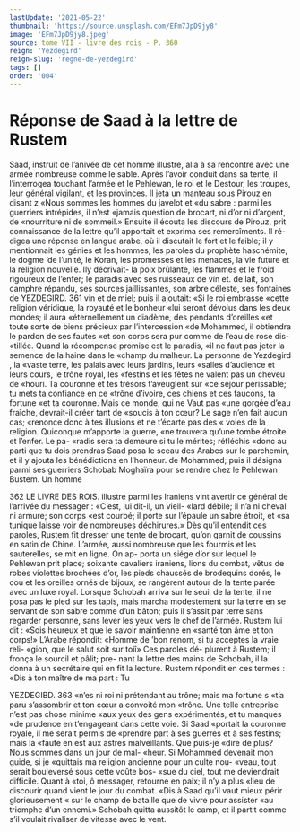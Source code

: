 ```yaml
---
lastUpdate: '2021-05-22'
thumbnail: 'https://source.unsplash.com/EFm7JpD9jy8'
image: 'EFm7JpD9jy8.jpeg'
source: tome VII - livre des rois - P. 360
reign: 'Yezdegird'
reign-slug: 'regne-de-yezdegird'
tags: []
order: '004'
---
```


# Réponse de Saad à la lettre de Rustem

Saad, instruit de l’anivée de cet homme illustre,
alla à sa rencontre avec une armée nombreuse comme le sable. Après l’avoir conduit dans sa tente,
il l’interrogea touchant l’armée et le Pehlewan, le roi
et le Destour, les troupes, leur général vigilant, et
les provinces. Il jeta un manteau sous Pirouz en disant z «Nous sommes les hommes du javelot et «du sabre : parmi les guerriers intrépides, il n’est
«jamais question de brocart, ni d’or ni d’argent, de
«nourriture ni de sommeil.» Ensuite il écouta les
discours de Pirouz, prit connaissance de la lettre qu’il apportait et exprima ses remercîments. Il ré-
digea une réponse en langue arabe, où il discutait
le fort et le faible; il y mentionnait les génies et les hommes, les paroles du prophète haschémite, le dogme ’de l’unité, le Koran, les promesses et les menaces, la vie future et la religion nouvelle. Ily décrivait- la poix brûlante, les flammes et le froid rigoureux de l’enfer; le paradis avec ses ruisseaux
de vin et. de lait, son camphre répandu, ses sources jaillissantes, son arbre céleste, ses fontaines de
YEZDEGIRD. 361 vin et de miel; puis il ajoutait: «Si le roi embrasse
«cette religion véridique, la royauté et le bonheur
«lui seront dévolus dans les deux mondes; il aura «éternellement un diadème, des pendants d’oreilles
«et toute sorte de biens précieux par l’intercession
«de Mohammed, il obtiendra le pardon de ses fautes «et son corps sera pur comme de l’eau de rose dis- «tillée. Quand la récompense promise est le paradis,
«il ne faut pas jeter la semence de la haine dans le
«champ du malheur. La personne de Yezdegird , la
«vaste terre, les palais avec leurs jardins, leurs «salles d’audience et leurs cours, le trône royal, les
«festins et les fêtes ne valent pas un cheveu de «houri. Ta couronne et tes trésors t’aveuglent sur
«ce séjour périssable; tu mets ta confiance en ce «trône d’ivoire, ces chiens et ces faucons, ta fortune
«et ta couronne. Mais ce monde, qui ne Vaut pas «une gorgée d’eau fraîche, devrait-il créer tant de
«soucis à ton cœur? Le sage n’en fait aucun cas; «renonce donc à tes illusions et ne t’écarte pas des
« voies de la religion. Quiconque m’apporte la guerre,
«ne trouvera qu’une tombe étroite et l’enfer. Le pa-
«radis sera ta demeure si tu le mérites; réfléchis
«donc au parti que tu dois prendras Saad posa le sceau des Arabes sur le parchemin, et il y ajouta les bénédictions en l’honneur. de Mohammed; puis
il désigna parmi ses guerriers Schobab Moghaïra pour se rendre chez le Pehlewan Bustem. Un homme

362 LE LIVRE DES ROIS.
illustre parmi les Iraniens vint avertir ce général de l’arrivée du messager : «C’est, lui dit-il, un vieil-
«lard débile; il n’a ni cheval ni armure; son corps
«est courbé; il porte sur l’épaule un sabre étroit, et
«sa tunique laisse voir de nombreuses déchirures.»
Dès qu’il entendit ces paroles, Rustem fit dresser
une tente de brocart, qu’on garnit de coussins en satin de Chine. L’armée, aussi nombreuse que les fourmis et les sauterelles, se mit en ligne. On ap- porta un siége d’or sur lequel le Pehlewan prit place; soixante cavaliers iraniens, lions du combat, vêtus de robes violettes brochées d’or, les pieds chaussés de brodequins dorés, le cou et les oreilles ornés de bijoux, se rangèrent autour de la tente parée avec un luxe royal. Lorsque Schobah arriva sur le seuil de la tente, il ne posa pas le pied sur les tapis, mais marcha modestement sur la terre en se servant de son sabre comme d’un bâton; puis il s’assit par terre sans regarder personne, sans lever
les yeux vers le chef de l’armée. Rustem lui
dit : «Sois heureux et que le savoir maintienne en «santé ton âme et ton corps!» L’Arabe répondit:
«Homme de ’bon renom, si tu acceptes la vraie reli- «gion, que le salut soit sur toiî» Ces paroles dé-
plurent à Rustem; il fronça le sourcil et pâlit; pre-
nant la lettre des mains de Schobah, il la donna à un secrétaire qui en fit la lecture. Rustem répondit
en ces termes : «Dis à ton maître de ma part : Tu

YEZDEGIBD. 363 «n’es ni roi ni prétendant au trône; mais ma fortune s
«t’a paru s’assombrir et ton cœur a convoité mon
«trône. Une telle entreprise n’est pas chose minime «aux yeux des gens expérimentés, et tu manques
«de prudence en t’engageant dans cette voie. Si Saad «portait la couronne royale, il me serait permis de «prendre part à ses guerres et à ses festins; mais la «faute en est aux astres malveillants. Que puis-je «dire de plus? Nous sommes dans un jour de mal- «heur. Si Mohammed devenait mon guide, si je «quittais ma religion ancienne pour un culte nou- «veau, tout serait bouleversé sous cette voûte bos- «sue du ciel, tout me deviendrait difficile. Quant à «toi, ô messager, retourne en paix; il n’y a plus «lieu de discourir quand vient le jour du combat. «Dis à Saad qu’il vaut mieux périr glorieusement
« sur le champ de bataille que de vivre pour assister «au triomphe d’un ennemi.»
Schobah quitta aussitôt le camp, et il partit comme s’il voulait rivaliser de vitesse avec le vent.
